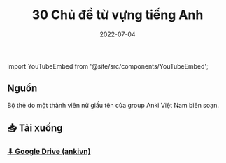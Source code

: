 ﻿---
title: 30 Chủ đề từ vựng tiếng Anh
slug: Chu-de-tu-vung-tieng-Anh
date: 2022-07-04
description: "Bộ thẻ Anki 30 chủ đề từ vựng tiếng Anh thông dụng"
category: Tiếng Anh
domain: ankivn.com
keywords:
  - ankivn
tags:
  - deck
  - english
---

import YouTubeEmbed from '@site/src/components/YouTubeEmbed';

<YouTubeEmbed videoId="GpFwGoKSs3M" />

<!--truncate-->

## Nguồn

Bộ thẻ do một thành viên nữ giấu tên của group Anki Việt Nam biên soạn.

## 📥 Tải xuống

### [⬇ Google Drive (ankivn)](https://drive.google.com/file/d/1BLMf9Vbnpz8dS8d8pckAS2lJW_vm2vZ6/view?usp=sharing)
